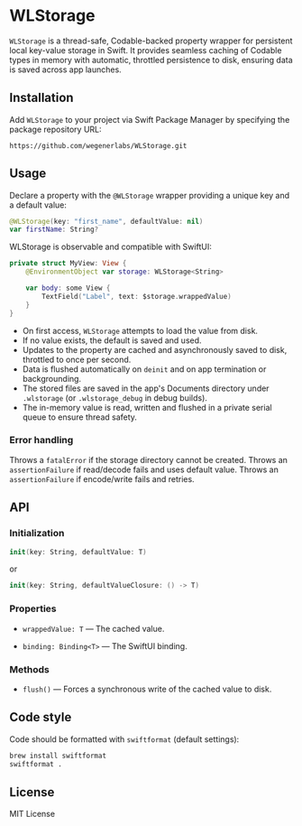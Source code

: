# WLStorage

`WLStorage` is a thread-safe, Codable-backed property wrapper for persistent local key-value storage in Swift. It provides seamless caching of Codable types in memory with automatic, throttled persistence to disk, ensuring data is saved across app launches.

## Installation

Add `WLStorage` to your project via Swift Package Manager by specifying the package repository URL:
```
https://github.com/wegenerlabs/WLStorage.git
```

## Usage

Declare a property with the `@WLStorage` wrapper providing a unique key and a default value:

```swift
@WLStorage(key: "first_name", defaultValue: nil)
var firstName: String?
```

WLStorage is observable and compatible with SwiftUI:

```swift
private struct MyView: View {
    @EnvironmentObject var storage: WLStorage<String>

    var body: some View {
        TextField("Label", text: $storage.wrappedValue)
    }
}
```

- On first access, `WLStorage` attempts to load the value from disk.
- If no value exists, the default is saved and used.
- Updates to the property are cached and asynchronously saved to disk, throttled to once per second.
- Data is flushed automatically on `deinit` and on app termination or backgrounding.
- The stored files are saved in the app's Documents directory under `.wlstorage` (or `.wlstorage_debug` in debug builds).
- The in-memory value is read, written and flushed in a private serial queue to ensure thread safety.

### Error handling

Throws a `fatalError` if the storage directory cannot be created.
Throws an `assertionFailure` if read/decode fails and uses default value.
Throws an `assertionFailure` if encode/write fails and retries.

## API

### Initialization

```swift
init(key: String, defaultValue: T)
```

or

```swift
init(key: String, defaultValueClosure: () -> T)
```

### Properties

- `wrappedValue: T` — The cached value.

- `binding: Binding<T>` — The SwiftUI binding.

### Methods

- `flush()` — Forces a synchronous write of the cached value to disk.

## Code style

Code should be formatted with `swiftformat` (default settings):
```bash
brew install swiftformat
swiftformat .
```

## License

MIT License

